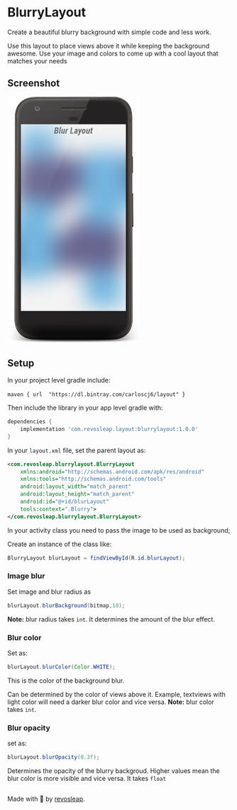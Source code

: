 # BlurryLayout
Create a beautiful blurry background with simple code and less work.

Use this layout to place views above it while keeping the background awesome. Use your image and colors to come up 
with a cool layout that matches your needs
## Screenshot
<img src="/Screenshots/device-2018-10-11-002239.png" width="300px">

## Setup
In your project level gradle include:

`maven {
            url  "https://dl.bintray.com/carloscj6/layout"
        }`
        
        
Then include the library in your app level gradle with:

```gradle
dependencies {
    implementation 'com.revosleap.layout:blurrylayout:1.0.0'
}
```

In your `layout.xml` file, set the parent layout as:

```xml
<com.revosleap.blurrylayout.BlurryLayout
    xmlns:android="http://schemas.android.com/apk/res/android"
    xmlns:tools="http://schemas.android.com/tools"
    android:layout_width="match_parent"
    android:layout_height="match_parent"
    android:id="@+id/blurLayout"
    tools:context=".Blurry">
</com.revosleap.blurrylayout.BlurryLayout>
```

In your activity class you need to pass the image to be used as background;

Create an instance of the class like:
```java
BlurryLayout blurLayout = findViewById(R.id.blurLayout);
```

### Image blur

Set image and blur radius as
```java
blurLayout.blurBackground(bitmap,10);
```

**Note:** blur radius takes ```int```. It determines the amount of the blur effect.

### Blur color
Set as:
```java 
blurLayout.blurColor(Color.WHITE);
```
This is the color of the background blur. 

Can be determined by the color of views above it. Example,
textviews with light color will need a darker blur color and vice versa. 
**Note:** blur color takes `int`.

### Blur opacity
set as:
```java 
blurLayout.blurOpacity(0.3f);
```

Determines the opacity of the blurry backgroud. Higher values mean the blur color is more visible and vice versa.
It takes `float`

##
Made with :blue_heart: by [revosleap](https://revosleap.com/).

